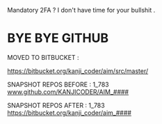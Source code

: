 Mandatory 2FA ? I don't have time for your bullshit .
# **BYE BYE GITHUB**

MOVED TO BITBUCKET :

https://bitbucket.org/kanji_coder/aim/src/master/


SNAPSHOT REPOS BEFORE : 1_783
www.github.com/KANJICODER/AIM_####

SNAPSHOT REPOS AFTER  : 1_783
https://bitbucket.org/kanji_coder/aim_####